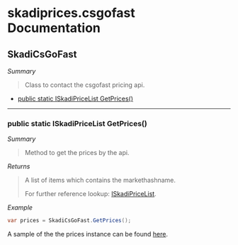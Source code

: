 # skadiprices.csgofast Documentation

## SkadiCsGoFast

*Summary*
> Class to contact the csgofast pricing api.

- [public static ISkadiPriceList GetPrices()](#public-static-iskadipricelist-getprices)

---------------------------------

### public static ISkadiPriceList GetPrices()

*Summary*
> Method to get the prices by the api.

*Returns*
> A list of items which contains the markethashname.
>
>  For further reference lookup: [ISkadiPriceList](https://github.com/igeligel/skadiprices.csgofast/blob/master/src/skadiprices.csgofast/Interfaces/ISkadiPriceList.cs).

*Example*
```csharp
var prices = SkadiCsGoFast.GetPrices();
```

A sample of the the prices instance can be found [here](http://i.imgur.com/EMp0o9Z.png).
